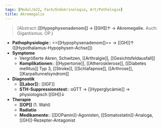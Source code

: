 ```yaml
---
tags: [Modul/m22, Fach/Endokrinologie, Art/Pathologie]
title: Akromegalie
---
```

> (Abstract::**[[Hypophysenadenom]] → [[GH]]↑ → Akromegalie.** Auch: Gigantismus. OP.)
- **Pathophysiologie**:: ==[[Hypophysenadenom]]== → [[GH]]↑ ([[Hypothalamus-Hypophysen-Achse]])
- **Symptome**
	- Vergrößerte Akren, Schwitzen, [[Arthralgie]], [[Gesichtsfeldausfall]]
	- **Komplikationen**:: [[Hypertonie]], [[Atherosklerose]], [[Diabetes mellitus]] Typ 3, [[Stroke]], [[Schlafapnoe]], [[Arthrose]], [[Karpaltunnelsyndrom]]
- **Diagnostik**
	- **[[Labor]]**:: [[IGF]]
	- **STH-Suppressionstest**:: oGTT → [[Hyperglycämie]] → physiologisch [[GH]]↓ 
- **Therapie**
	- **[[OP]]** (1. Wahl)
	- **Radiatio**
	- **Medikamente**:: [[DOPamin]]-Agonisten, [[Somatostatin]]-Analoga, [[GH]]-Rezepter-Antagonist